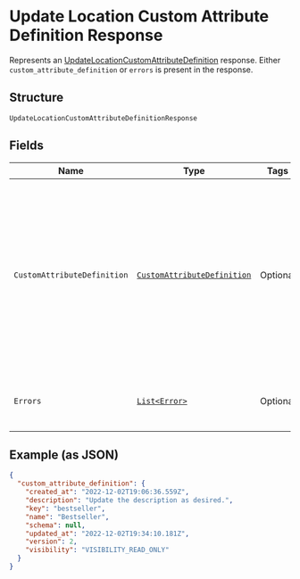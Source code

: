 
# Update Location Custom Attribute Definition Response

Represents an [UpdateLocationCustomAttributeDefinition](../../doc/api/location-custom-attributes.md#update-location-custom-attribute-definition) response.
Either `custom_attribute_definition` or `errors` is present in the response.

## Structure

`UpdateLocationCustomAttributeDefinitionResponse`

## Fields

| Name | Type | Tags | Description | Getter |
|  --- | --- | --- | --- | --- |
| `CustomAttributeDefinition` | [`CustomAttributeDefinition`](../../doc/models/custom-attribute-definition.md) | Optional | Represents a definition for custom attribute values. A custom attribute definition<br>specifies the key, visibility, schema, and other properties for a custom attribute. | CustomAttributeDefinition getCustomAttributeDefinition() |
| `Errors` | [`List<Error>`](../../doc/models/error.md) | Optional | Any errors that occurred during the request. | List<Error> getErrors() |

## Example (as JSON)

```json
{
  "custom_attribute_definition": {
    "created_at": "2022-12-02T19:06:36.559Z",
    "description": "Update the description as desired.",
    "key": "bestseller",
    "name": "Bestseller",
    "schema": null,
    "updated_at": "2022-12-02T19:34:10.181Z",
    "version": 2,
    "visibility": "VISIBILITY_READ_ONLY"
  }
}
```

